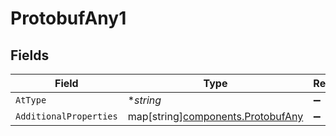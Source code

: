 # ProtobufAny1


## Fields

| Field                                                                       | Type                                                                        | Required                                                                    | Description                                                                 |
| --------------------------------------------------------------------------- | --------------------------------------------------------------------------- | --------------------------------------------------------------------------- | --------------------------------------------------------------------------- |
| `AtType`                                                                    | **string*                                                                   | :heavy_minus_sign:                                                          | N/A                                                                         |
| `AdditionalProperties`                                                      | map[string][components.ProtobufAny](../../models/components/protobufany.md) | :heavy_minus_sign:                                                          | N/A                                                                         |